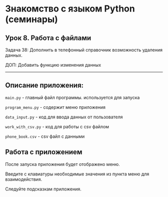 # Знакомство с языком Python (семинары)
## Урок 8. Работа с файлами

Задача 38: Дополнить в телефонный справочник возможность удаления данных.

ДОП: Добавить функцию изменения данных

---
## Описание приложения:

`main.py` - главный файл программы. используется для запуска

`program_menu.py` - содержит меню приложения

`data_input.py` - код для ввода данных от пользователя

`work_with_csv.py` - код для работы с csv файлом

`phone_book.csv` - csv файл с данными


## Работа с приложением

После запуска приложения будет отображено меню.

Введите с клавиатуры необходимые значения из пункта меню для взаимодействия.

Следуйте подсказкам приложения.
